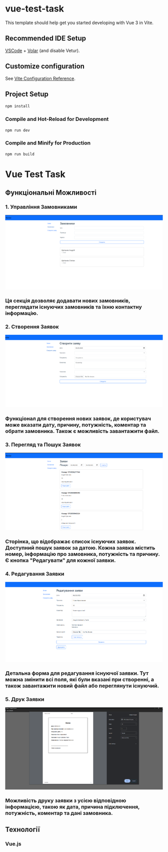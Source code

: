 # vue-test-task

This template should help get you started developing with Vue 3 in Vite.

## Recommended IDE Setup

[VSCode](https://code.visualstudio.com/) + [Volar](https://marketplace.visualstudio.com/items?itemName=Vue.volar) (and disable Vetur).

## Customize configuration

See [Vite Configuration Reference](https://vite.dev/config/).

## Project Setup

```sh
npm install
```

### Compile and Hot-Reload for Development

```sh
npm run dev
```

### Compile and Minify for Production

```sh
npm run build
```

# Vue Test Task

## Функціональні Можливості

### 1. Управління Замовниками
![Скріншот сторінки управління замовниками](screenshots/Screen1.png)
### Ця секція дозволяє додавати нових замовників, переглядати існуючих замовників та їхню контактну інформацію.

### 2. Створення Заявок
![Скріншот сторінки створення заявки](screenshots/Screen2.png)
### Функціонал для створення нових заявок, де користувач може вказати дату, причину, потужність, коментар та обрати замовника. Також є можливість завантажити файл.

### 3. Перегляд та Пошук Заявок
![Скріншот сторінки перегляду заявок](screenshots/Screen3.png)
### Сторінка, що відображає список існуючих заявок. Доступний пошук заявок за датою. Кожна заявка містить номер, інформацію про замовника, потужність та причину. Є кнопка "Редагувати" для кожної заявки.

### 4. Редагування Заявки
![Скріншот сторінки редагування заявки](screenshots/Screen4.png)
### Детальна форма для редагування існуючої заявки. Тут можна змінити всі поля, які були вказані при створенні, а також завантажити новий файл або переглянути існуючий.

### 5. Друк Заявки
![Скріншот вікна друку заявки](screenshots/Screen5.png)
### Можливість друку заявки з усією відповідною інформацією, такою як дата, причина підключення, потужність, коментар та дані замовника.

## Технології
### Vue.js